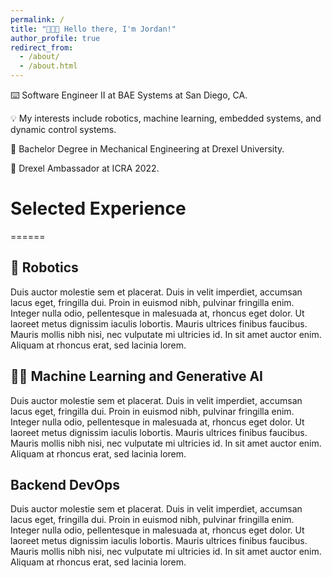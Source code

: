 ```yaml
---
permalink: /
title: "👨🏻‍💻 Hello there, I'm Jordan!"
author_profile: true
redirect_from: 
  - /about/
  - /about.html
---
```


⌨️ Software Engineer II at BAE Systems at San Diego, CA. 

💡 My interests include robotics, machine learning, embedded systems, and dynamic control systems.

🏫 Bachelor Degree in Mechanical Engineering at Drexel University.

🤖 Drexel Ambassador at ICRA 2022.


# Selected Experience
======

## 🤖 Robotics
Duis auctor molestie sem et placerat. Duis in velit imperdiet, accumsan lacus eget, fringilla dui. Proin in euismod nibh, pulvinar fringilla enim. Integer nulla odio, pellentesque in malesuada at, rhoncus eget dolor. Ut laoreet metus dignissim iaculis lobortis. Mauris ultrices finibus faucibus. Mauris mollis nibh nisi, nec vulputate mi ultricies id. In sit amet auctor enim. Aliquam at rhoncus erat, sed lacinia lorem.

## 🧑‍💻 Machine Learning and Generative AI
Duis auctor molestie sem et placerat. Duis in velit imperdiet, accumsan lacus eget, fringilla dui. Proin in euismod nibh, pulvinar fringilla enim. Integer nulla odio, pellentesque in malesuada at, rhoncus eget dolor. Ut laoreet metus dignissim iaculis lobortis. Mauris ultrices finibus faucibus. Mauris mollis nibh nisi, nec vulputate mi ultricies id. In sit amet auctor enim. Aliquam at rhoncus erat, sed lacinia lorem.

## Backend DevOps
Duis auctor molestie sem et placerat. Duis in velit imperdiet, accumsan lacus eget, fringilla dui. Proin in euismod nibh, pulvinar fringilla enim. Integer nulla odio, pellentesque in malesuada at, rhoncus eget dolor. Ut laoreet metus dignissim iaculis lobortis. Mauris ultrices finibus faucibus. Mauris mollis nibh nisi, nec vulputate mi ultricies id. In sit amet auctor enim. Aliquam at rhoncus erat, sed lacinia lorem.

